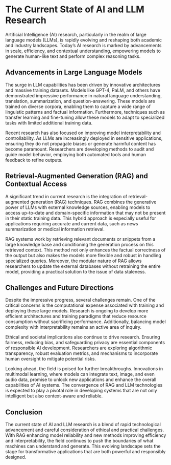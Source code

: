 # The Current State of AI and LLM Research

Artificial Intelligence (AI) research, particularly in the realm of large language models (LLMs), is rapidly evolving and reshaping both academic and industry landscapes. Today’s AI research is marked by advancements in scale, efficiency, and contextual understanding, empowering models to generate human-like text and perform complex reasoning tasks.

## Advancements in Large Language Models

The surge in LLM capabilities has been driven by innovative architectures and massive training datasets. Models like GPT-4, PaLM, and others have demonstrated impressive performance in natural language understanding, translation, summarization, and question-answering. These models are trained on diverse corpora, enabling them to capture a wide range of linguistic patterns and factual information. Furthermore, techniques such as transfer learning and fine-tuning allow these models to adapt to specialized tasks with limited additional training data.

Recent research has also focused on improving model interpretability and controllability. As LLMs are increasingly deployed in sensitive applications, ensuring they do not propagate biases or generate harmful content has become paramount. Researchers are developing methods to audit and guide model behavior, employing both automated tools and human feedback to refine outputs.

## Retrieval-Augmented Generation (RAG) and Contextual Access

A significant trend in current research is the integration of retrieval-augmented generation (RAG) techniques. RAG combines the generative power of LLMs with external knowledge sources, enabling models to access up-to-date and domain-specific information that may not be present in their static training data. This hybrid approach is especially useful for applications requiring accurate and current data, such as news summarization or medical information retrieval.

RAG systems work by retrieving relevant documents or snippets from a large knowledge base and conditioning the generation process on this retrieved context. This method not only enhances the factual correctness of the output but also makes the models more flexible and robust in handling specialized queries. Moreover, the modular nature of RAG allows researchers to update the external databases without retraining the entire model, providing a practical solution to the issue of data staleness.

## Challenges and Future Directions

Despite the impressive progress, several challenges remain. One of the critical concerns is the computational expense associated with training and deploying these large models. Research is ongoing to develop more efficient architectures and training paradigms that reduce resource consumption without sacrificing performance. Additionally, balancing model complexity with interpretability remains an active area of inquiry.

Ethical and societal implications also continue to drive research. Ensuring fairness, reducing bias, and safeguarding privacy are essential components of responsible AI development. Researchers are exploring algorithmic transparency, robust evaluation metrics, and mechanisms to incorporate human oversight to mitigate potential risks.

Looking ahead, the field is poised for further breakthroughs. Innovations in multimodal learning, where models can integrate text, image, and even audio data, promise to unlock new applications and enhance the overall capabilities of AI systems. The convergence of RAG and LLM technologies is expected to play a pivotal role in developing systems that are not only intelligent but also context-aware and reliable.

## Conclusion

The current state of AI and LLM research is a blend of rapid technological advancement and careful consideration of ethical and practical challenges. With RAG enhancing model reliability and new methods improving efficiency and interpretability, the field continues to push the boundaries of what machines can understand and generate. This evolving landscape sets the stage for transformative applications that are both powerful and responsibly designed.
